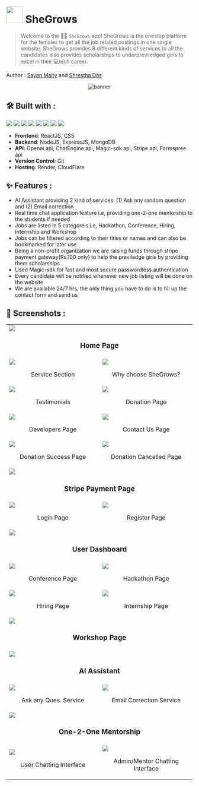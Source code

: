 # <img src = "https://media4.giphy.com/media/CPXvBvjTzHaAS9qrTJ/giphy.gif?cid=790b761186c18361014bef2987737ede406c683bac3bd403&rid=giphy.gif&ct=s" width="45"> SheGrows
 
>Welcome to the 🙋‍♀️ ``` SheGrows ``` app! SheGrows is the onestop platform for the females to get all the  job related postings in one single website. SheGrows provides 8 different kinds of services to all the candidates also provides scholarships to underpreviledged girls to excel in their 💻tech career.

Author : [Sayan Maity](sayancr777@gmail.com) and [Shrestha Das](https://github.com/shresthadas)
 
 <p align="center">
  <img src="https://github.com/Sayan-Maity/SheWork/blob/main/client/src/assets/preview/banner.png" alt="banner">
</p>
 
## 🛠️ Built with :
<img src="https://img.shields.io/badge/react%20-%23333.svg?&style=for-the-badge&logo=react&logoColor=%2361DAFB"/> <img src="https://img.shields.io/badge/css3%20-%231572B6.svg?&style=for-the-badge&logo=css3&logoColor=white"/> <img src="https://img.shields.io/badge/stripe%20-%23008CDD.svg?&style=for-the-badge&logo=stripe&logoColor=white"/> <img src="https://img.shields.io/badge/nodedotjs%20-%23339933.svg?&style=for-the-badge&logo=nodedotjs&logoColor=white"/> <img src="https://img.shields.io/badge/express%20-%23000000.svg?&style=for-the-badge&logo=express&logoColor=white"/> <img src="https://img.shields.io/badge/mongodb%20-%2347A248.svg?&style=for-the-badge&logo=mongodb&logoColor=white"/> <img src="https://img.shields.io/badge/cloudflare%20-%23F38020.svg?&style=for-the-badge&logo=cloudflare&logoColor=white"/> <img src="https://img.shields.io/badge/render%20-%2346E3B7.svg?&style=for-the-badge&logo=render&logoColor=white"/> 


- **Frontend**: ReactJS, CSS
- **Backend**: NodeJS, ExpressJS, MongoDB
- **API**: Openai api, ChatEngine api, Magic-sdk api, Stripe api, Formspree api
- **Version Control**: Git
- **Hosting**: Render, CloudFlare
 
 ## ✨ Features :
 - AI Assistant providing 2 kind of services: (1) Ask any random question and (2) Email correction
 - Real time chat application feature i.e, providing one-2-one mentorship to the students if needed
 - Jobs are listed in 5 categoreis i.e, Hackathon, Conference, Hiring, Internship and Workshop
 - Jobs can be filtered according to their titles or names and can also be bookmarked for later use
 - Being a non-profit organization we are raising funds through stripe payment gateway(Rs.100 only) to help the previledge girls by providing them scholarships
 - Used Magic-sdk for fast and most secure passwordless authentication
 - Every candidate will be notified whenever new job listing will be done on the website
 - We are available 24/7 hrs, the only thing you have to do is to fill up the contact form and send us
 
 ## 📸 Screenshots :
<table>
    <tr>
        <td colspan="2">
            <img src="https://github.com/Sayan-Maity/SheWork/blob/main/client/src/assets/preview/preview1.jpg"></img>
            <br />
            <h3 align="center">Home Page</h3>
        </td>
    </tr>
    <tr>
        <td width="50%">
            <img src="https://github.com/Sayan-Maity/SheWork/blob/main/client/src/assets/preview/preview2.jpg"></img>
            <br />
            <p align="center">Service Section</p>
        </td>
        <td width="50%">
            <img src="https://github.com/Sayan-Maity/SheWork/blob/main/client/src/assets/preview/preview3.jpg"></img>
            <br />
            <p align="center">Why choose SheGrows?</p>
        </td>
    </tr>
    <tr>
        <td width="50%">
            <img src="https://github.com/Sayan-Maity/SheWork/blob/main/client/src/assets/preview/preview4.jpg"></img>
            <br />
            <p align="center">Testimonials</p>
        </td>
        <td width="50%">
            <img src="https://github.com/Sayan-Maity/SheWork/blob/main/client/src/assets/preview/preview5.jpg"></img>
            <br />
            <p align="center">Donation Page</p>
        </td>
    </tr>
    <tr>
        <td width="50%">
            <img src="https://github.com/Sayan-Maity/SheWork/blob/main/client/src/assets/preview/preview6.jpg"></img>
            <br />
            <p align="center">Developers Page</p></td>
        <td width="50%">
            <img src="https://github.com/Sayan-Maity/SheWork/blob/main/client/src/assets/preview/preview7.jpg"></img>
            <br />
            <p align="center">Contact Us Page</p></td>
    </tr>
    <tr>
        <td width="50%">
            <img src="https://github.com/Sayan-Maity/SheWork/blob/main/client/src/assets/preview/preview8.jpg"></img>
            <br />
            <p align="center">Donation Success Page</p></td>
        <td width="50%">
            <img src="https://github.com/Sayan-Maity/SheWork/blob/main/client/src/assets/preview/preview9.jpg"></img>
            <br />
            <p align="center">Donation Cancelled Page</p></td>
    </tr>
    <tr>
        <td colspan="2">
            <img src="https://github.com/Sayan-Maity/SheWork/blob/main/client/src/assets/preview/preview10.jpg"></img>
            <br />
            <h3 align="center">Stripe Payment Page</h3>
        </td>
    </tr>
    <tr>
        <td width="50%">
            <img src="https://github.com/Sayan-Maity/SheWork/blob/main/client/src/assets/preview/preview11.jpg"></img>
            <br />
            <p align="center">Login Page</p></td>
        <td width="50%">
            <img src="https://github.com/Sayan-Maity/SheWork/blob/main/client/src/assets/preview/preview12.jpeg"></img>
            <br />
            <p align="center">Register Page</p></td>
    </tr>
    <tr>
        <td colspan="2">
            <img src="https://github.com/Sayan-Maity/SheWork/blob/main/client/src/assets/preview/preview13.jpg"></img>
            <br />
            <h3 align="center">User Dashboard</h3>
        </td>
    </tr>
    <tr>
        <td width="50%">
            <img src="https://github.com/Sayan-Maity/SheWork/blob/main/client/src/assets/preview/preview14.jpg"></img>
            <br />
            <p align="center">Conference Page</p></td>
        <td width="50%">
            <img src="https://github.com/Sayan-Maity/SheWork/blob/main/client/src/assets/preview/preview15.jpg"></img>
            <br />
            <p align="center">Hackathon Page</p></td>
    </tr>
    <tr>
        <td width="50%">
            <img src="https://github.com/Sayan-Maity/SheWork/blob/main/client/src/assets/preview/preview16.jpg"></img>
            <br />
            <p align="center">Hiring Page</p></td>
        <td width="50%">
            <img src="https://github.com/Sayan-Maity/SheWork/blob/main/client/src/assets/preview/preview17.jpg"></img>
            <br />
            <p align="center">Internship Page</p></td>
    </tr>
    <tr>
        <td colspan="2">
            <img src="https://github.com/Sayan-Maity/SheWork/blob/main/client/src/assets/preview/preview18.jpg"></img>
            <br />
            <h3 align="center">Workshop Page</h3>
        </td>
    </tr>
    <tr>
        <td colspan="2">
            <img src="https://github.com/Sayan-Maity/SheWork/blob/main/client/src/assets/preview/preview19.jpg"></img>
            <br />
            <h3 align="center">AI Assistant</h3>
        </td>
    </tr>
    <tr>
        <td width="50%">
            <img src="https://github.com/Sayan-Maity/SheWork/blob/main/client/src/assets/preview/preview20.jpg"></img>
            <br />
            <p align="center">Ask any Ques. Service</p></td>
        <td width="50%">
            <img src="https://github.com/Sayan-Maity/SheWork/blob/main/client/src/assets/preview/preview21.jpg"></img>
            <br />
            <p align="center">Email Correction Service</p></td>
    </tr>
    <tr>
        <td colspan="2">
            <img src="https://github.com/Sayan-Maity/SheWork/blob/main/client/src/assets/preview/preview22.jpg"></img>
            <br />
            <h3 align="center">One-2-One Mentorship</h3>
        </td>
    </tr>
    <tr>
        <td width="50%">
            <img src="https://github.com/Sayan-Maity/SheWork/blob/main/client/src/assets/preview/preview23.jpg"></img>
            <br />
            <p align="center">User Chatting Interface</p></td>
        <td width="50%">
            <img src="https://github.com/Sayan-Maity/SheWork/blob/main/client/src/assets/preview/preview24.jpg"></img>
            <br />
            <p align="center">Admin/Mentor Chatting Interface</p></td>
    </tr>
    
    
</table>
 




